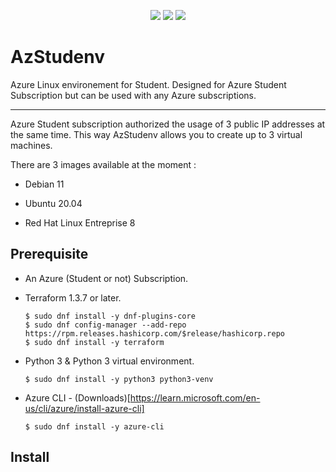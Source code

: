 <p align="center">
    <img src="https://img.shields.io/badge/microsoft%20azure-0089D6?style=for-the-badge&logo=microsoft-azure&logoColor=white"/>
    <img src="https://img.shields.io/badge/Terraform-7B42BC?style=for-the-badge&logo=terraform&logoColor=white"/>
    <img src="https://img.shields.io/badge/Python-FFD43B?style=for-the-badge&logo=python&logoColor=blue"/>
</p>


# AzStudenv

Azure Linux environement for Student. Designed for Azure Student Subscription but can be used with any Azure subscriptions.

---

Azure Student subscription authorized the usage of 3 public IP addresses at the same time. This way AzStudenv allows you to create up to 3 virtual machines. 

There are 3 images available at the moment :

- Debian 11

- Ubuntu 20.04

- Red Hat Linux Entreprise 8



## Prerequisite

- An Azure (Student or not) Subscription. 

- Terraform 1.3.7 or later.
    ```shell
    $ sudo dnf install -y dnf-plugins-core
    $ sudo dnf config-manager --add-repo https://rpm.releases.hashicorp.com/$release/hashicorp.repo
    $ sudo dnf install -y terraform
    ```

- Python 3 & Python 3 virtual environment.
    ```shell
    $ sudo dnf install -y python3 python3-venv
    ```

- Azure CLI - (Downloads)[https://learn.microsoft.com/en-us/cli/azure/install-azure-cli]
    ```shell
    $ sudo dnf install -y azure-cli
    ```


## Install


